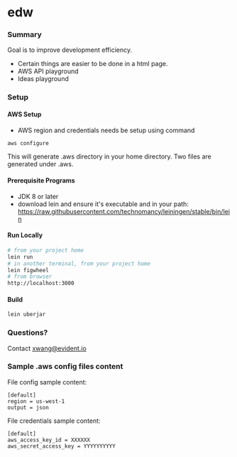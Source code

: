 # edw

### Summary
Goal is to improve development efficiency.
* Certain things are easier to be done in a html page.
* AWS API playground
* Ideas playground

### Setup
#### AWS Setup
* AWS region and credentials needs be setup using command

``` bash
aws configure
```
This will generate .aws directory in your home directory. Two files
are generated under .aws.
#### Prerequisite Programs
* JDK 8 or later
* download lein and ensure it's executable and in your path:
 https://raw.githubusercontent.com/technomancy/leiningen/stable/bin/lein

#### Run Locally
``` bash
# from your project home
lein run
# in another terminal, from your project home
lein figwheel
# from browser
http://localhost:3000
```

#### Build
``` bash
lein uberjar
```

### Questions?
Contact xwang@evident.io

### Sample .aws config files content
File config sample content:
```
[default]
region = us-west-1
output = json
```
File credentials sample content:
```
[default]
aws_access_key_id = XXXXXX
aws_secret_access_key = YYYYYYYYYY

```

